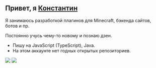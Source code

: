 ## Привет, я [Константин](https://vk.com/kostyan_konovalov)

Я занимаюсь разработкой плагинов для Minecraft, бэкенда сайтов, ботов и пр.

Постоянно учусь чему-то новому и познаю дзен.

- Пишу на JavaScript (TypeScript), Java.
- На этом аккаунте нет годных открытых репозиториев.

![](https://github-readme-stats.vercel.app/api?username=fiwka&show_icons=true&theme=dark&count_private=true&hide_title=true&include_all_commits=true&hide_border=true)
![](https://github-readme-stats.vercel.app/api/top-langs/?username=fiwka&theme=dark&langs_count=10&layout=compact&hide_border=true)
